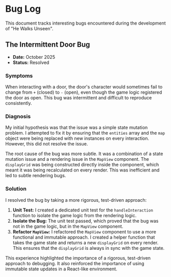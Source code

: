 # Bug Log

This document tracks interesting bugs encountered during the development of "He Walks Unseen".

## The Intermittent Door Bug

-   **Date:** October 2025
-   **Status:** Resolved

### Symptoms

When interacting with a door, the door's character would sometimes fail to change from `+` (closed) to `-` (open), even though the game logic registered the door as open. This bug was intermittent and difficult to reproduce consistently.

### Diagnosis

My initial hypothesis was that the issue was a simple state mutation problem. I attempted to fix it by ensuring that the `entities` array and the `map` object were being replaced with new instances on every interaction. However, this did not resolve the issue.

The root cause of the bug was more subtle. It was a combination of a state mutation issue and a rendering issue in the `MapView` component. The `displayGrid` was being constructed directly inside the component, which meant it was being recalculated on every render. This was inefficient and led to subtle rendering bugs.

### Solution

I resolved the bug by taking a more rigorous, test-driven approach:

1.  **Unit Test:** I created a dedicated unit test for the `handleInteraction` function to isolate the game logic from the rendering logic.
2.  **Isolate the Bug:** The unit test passed, which proved that the bug was not in the game logic, but in the `MapView` component.
3.  **Refactor `MapView`:** I refactored the `MapView` component to use a more functional and immutable approach. I created a helper function that takes the game state and returns a new `displayGrid` on every render. This ensures that the `displayGrid` is always in sync with the game state.

This experience highlighted the importance of a rigorous, test-driven approach to debugging. It also reinforced the importance of using immutable state updates in a React-like environment.
